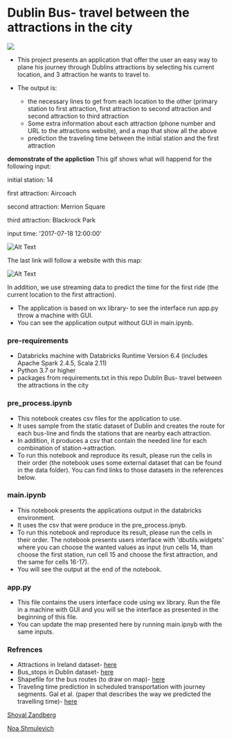 # Dublin Bus- travel between the attractions in the city
![](https://i.imgur.com/rl7NZOs.jpg)

+ This project presents an application that offer the user an easy way to plane his journey through Dublins attractions by selecting his current location, and 3 attraction he wants to travel to. 
+ The output is:

   + the necessary lines to get from each location to the other (primary station to first attraction, first attraction to second attraction and second attraction to third attraction
   + Some extra information about each attraction (phone number and URL to the attractions website), and a map that show all the above
   + prediction the traveling time between the initial station and the first attraction

**demonstrate of the appliction**
This gif shows what will happend for the following input:

initial station: 14

first attraction: Aircoach

second attraction: Merrion Square

third attraction: Blackrock Park

input time: '2017-07-18 12:00:00'

![Alt Text](https://i.imgur.com/HiHYp2f.gif)


The last link will follow a website with this map:


![Alt Text](https://i.imgur.com/dFixgqD.gif)


In addition, we use streaming data to predict the time for the first ride (the current location to the first attraction).
- The application is based on wx library- to see the interface run app.py throw a machine with GUI.
- You can see the application output without GUI in main.ipynb.

### pre-requirements
-	Databricks machine with Databricks Runtime Version 6.4 (includes Apache Spark 2.4.5, Scala 2.11)
-	Python 3.7 or higher
-	packages from requirements.txt in this repo
Dublin Bus- travel between the attractions in the city

### pre_process.ipynb
-	This notebook creates csv files for the application to use.
-	It uses sample from the static dataset of Dublin and creates the route for each bus-line and finds the stations that are nearby each attraction.
-	In addition, it produces a csv that contain the needed line for each combination of station->attraction. 
-	To run this notebook and reproduce its result, please run the cells in their order (the notebook uses some external dataset that can be found in the data folder). You can find links to those datasets in the references below.

### main.ipynb
-	This notebook presents the applications output in the databricks environment. 
-	It uses the csv that were produce in the pre_process.ipnyb.
-	To run this notebook and reproduce its result, please run the cells in their order. The notebook presents users interface with 'dbutils.widgets' where you can choose the wanted values as input (run cells 14, than choose the first station, run cell 15 and choose the first attraction, and the same for cells 16-17).
-	 You will see the output at the end of the notebook.

### app.py
-	This file contains the users interface code using wx library. Run the file in a machine with GUI and you will se the interface as presented in the beginning of this file.
-	You can update the map presented here by running main.ipnyb with the same inputs. 

### Refrences
-	Attractions in Ireland dataset-  [here](https://data.gov.ie/dataset/attractions)
-	Bus_stops in Dublin dataset-  [here](https://hub.arcgis.com/datasets/EsriIreland::dublin-bus-stops)
-	Shapefile for the bus routes (to draw on map)-  [here](https://hub.arcgis.com/datasets/f3cd2313a3e849a798da2dbc68835c77_7?geometry=-6.362%2C53.319%2C-6.145%2C53.355&selectedAttribute=Shape__Length)
-	Traveling time prediction in scheduled transportation with journey segments. Gal et al. (paper that describes the way we predicted the travelling time)-   [here](https://www.sciencedirect.com/science/article/abs/pii/S0306437915002112)

[Shoval Zandberg](https://github.com/shoval-z)

[Noa Shmulevich](https://github.com/noashmul)
